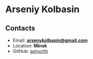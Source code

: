 # Arseniy Kolbasin

## Contacts

* Email: **arsenykolbasin@gmail.com** 
* Location: **Minsk**
* GitHub: [senychh](https://github.com/senychh)